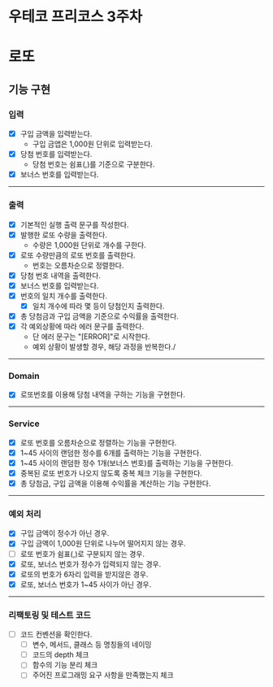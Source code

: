 우테코 프리코스 3주차
=
# 로또

## 기능 구현

### 입력 
- [x] 구입 금액을 입력받는다. 
  - 구입 금앱은 1,000원 단위로 입력받는다.
- [x] 당첨 번호를 입력받는다.
  - 당첨 번호는 쉼표(,)를 기준으로 구분한다.
- [x] 보너스 번호를 입력받는다.

---
### 출력
- [x] 기본적인 실행 출력 문구를 작성한다.
- [x] 발행한 로또 수량을 출력한다.
  - 수량은 1,000원 단위로 개수를 구한다.
- [x] 로또 수량만큼의 로또 번호를 출력한다.
  -  번호는 오름차순으로 정렬한다.
- [x] 당첨 번호 내역을 출력한다.
- [x] 보너스 번호를 입력받는다.
- [x] 번호의 일치 개수를 출력한다.
  - [x] 일치 개수에 따라 몇 등이 당첨인지 출력한다.
- [x] 총 당첨금과 구입 금액을 기준으로 수익률을 출력한다.
- [x] 각 예외상황에 따라 에러 문구를 출력한다.
  - 단 에러 문구는 "[ERROR]"로 시작한다.
  - 예외 상황이 발생할 경우, 해당 과정을 반복한다./

---
### Domain 
- [x] 로또번호를 이용해 당첨 내역을 구하는 기능을 구현한다.

---
### Service
- [x] 로또 번호를 오름차순으로 정렬하는 기능을 구현한다.
- [x] 1~45 사이의 랜덤한 정수를 6개를 출력하는 기능을 구현한다.
- [x] 1~45 사이의 랜덤한 정수 1개(보너스 번호)를 출력하는 기능을 구현한다.
- [x] 중복된 로또 번호가 나오지 않도록 중복 체크 기능을 구현한다.
- [x] 총 당첨금, 구입 금액을 이용해 수익률을 계산하는 기능 구현한다.

---
### 예외 처리
- [x] 구입 금액이 정수가 아닌 경우.
- [x] 구입 금액이 1,000원 단위로 나누어 떨어지지 않는 경우.
- [ ] 로또 번호가 쉼표(,)로 구분되지 않는 경우.
- [x] 로또, 보너스 번호가 정수가 입력되지 않는 경우.
- [x] 로또의 번호가 6자리 입력을 받지않은 경우.
- [x] 로또, 보너스 번호가 1~45 사이가 아닌 경우.

---
### 리팩토링 및 테스트 코드
-[ ] 코드 컨벤션을 확인한다.
  -[ ] 변수, 메서드, 클래스 등 명칭들의 네이밍
  -[ ] 코드의 depth 체크
  -[ ] 함수의 기능 분리 체크
  -[ ] 주어진 프로그래밍 요구 사항을 만족했는지 체크 
